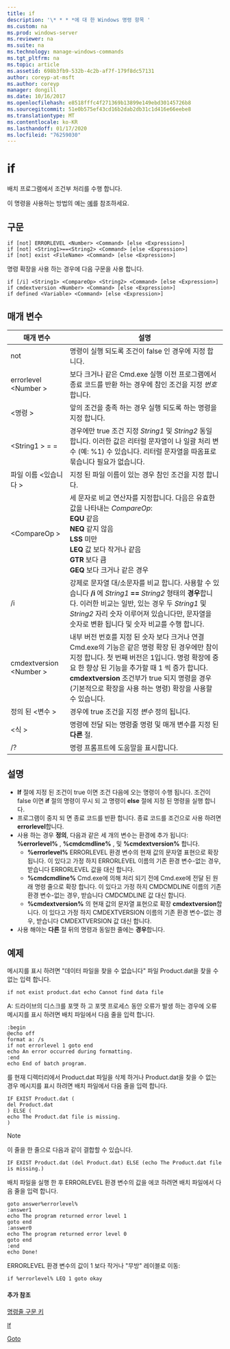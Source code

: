 ```yaml
---
title: if
description: '\* * * *에 대 한 Windows 명령 항목 '
ms.custom: na
ms.prod: windows-server
ms.reviewer: na
ms.suite: na
ms.technology: manage-windows-commands
ms.tgt_pltfrm: na
ms.topic: article
ms.assetid: 698b3fb9-532b-4c2b-af7f-179f8dc57131
author: coreyp-at-msft
ms.author: coreyp
manager: dongill
ms.date: 10/16/2017
ms.openlocfilehash: e8518fffc4f271369b13899e149ebd30145726b8
ms.sourcegitcommit: 51e0b575ef43cd16b2dab2db31c1d416e66eebe8
ms.translationtype: MT
ms.contentlocale: ko-KR
ms.lasthandoff: 01/17/2020
ms.locfileid: "76259030"
---
```

# <a name="if"></a>if



배치 프로그램에서 조건부 처리를 수행 합니다.

이 명령을 사용하는 방법의 예는 [예](#BKMK_examples)를 참조하세요.

## <a name="syntax"></a>구문

```
if [not] ERRORLEVEL <Number> <Command> [else <Expression>]
if [not] <String1>==<String2> <Command> [else <Expression>]
if [not] exist <FileName> <Command> [else <Expression>]
```
명령 확장을 사용 하는 경우에 다음 구문을 사용 합니다.
```
if [/i] <String1> <CompareOp> <String2> <Command> [else <Expression>]
if cmdextversion <Number> <Command> [else <Expression>]
if defined <Variable> <Command> [else <Expression>]
```

## <a name="parameters"></a>매개 변수

|        매개 변수        |                                                                                                                                                                                                                설명                                                                                                                                                                                                                 |
|-------------------------|--------------------------------------------------------------------------------------------------------------------------------------------------------------------------------------------------------------------------------------------------------------------------------------------------------------------------------------------------------------------------------------------------------------------------------------------|
|           not           |                                                                                                                                                                              명령이 실행 되도록 조건이 false 인 경우에 지정 합니다.                                                                                                                                                                              |
|  errorlevel \<Number >   |                                                                                                                                                      보다 크거나 같은 Cmd.exe 실행 이전 프로그램에서 종료 코드를 반환 하는 경우에 참인 조건을 지정 *번호*합니다.                                                                                                                                                       |
|       \<명령 >        |                                                                                                                                                                            앞의 조건을 충족 하는 경우 실행 되도록 하는 명령을 지정 합니다.                                                                                                                                                                             |
|  \<String1 > = =<String2>  |                                                                                                             경우에만 true 조건 지정 *String1* 및 *String2* 동일 합니다. 이러한 값은 리터럴 문자열이 나 일괄 처리 변수 (예: %1) 수 있습니다. 리터럴 문자열을 따옴표로 묶습니다 필요가 없습니다.                                                                                                              |
|    파일 이름 \<있습니다 >    |                                                                                                                                                                                       지정 된 파일 이름이 있는 경우 참인 조건을 지정 합니다.                                                                                                                                                                                        |
|      \<CompareOp >       |                                                                               세 문자로 비교 연산자를 지정합니다. 다음은 유효한 값을 나타내는 *CompareOp*:</br>**EQU** 같음</br>**NEQ** 같지 않음</br>**LSS** 미만</br>**LEQ** 값 보다 작거나 같음</br>**GTR** 보다 큼</br>**GEQ** 보다 크거나 같은 경우                                                                                |
|           /i            |                                                            강제로 문자열 대/소문자를 비교 합니다.  사용할 수 있습니다 **/i** 에 <em>String1</em> **==** <em>String2</em> 형태의 **경우**합니다. 이러한 비교는 일반, 있는 경우 두 *String1* 및 *String2* 자리 숫자 이루어져 있습니다만, 문자열을 숫자로 변환 됩니다 및 숫자 비교를 수행 합니다.                                                            |
| cmdextversion \<Number > | 내부 버전 번호를 지정 된 숫자 보다 크거나 연결 Cmd.exe의 기능은 같은 명령 확장 된 경우에만 참이 지정 합니다. 첫 번째 버전은 1입니다. 명령 확장에 중요 한 향상 된 기능을 추가할 때 1 씩 증가 합니다. **cmdextversion** 조건부가 true 되지 명령을 경우 (기본적으로 확장을 사용 하는 명령) 확장을 사용할 수 있습니다. |
|   정의 된 \<변수 >   |                                                                                                                                                                                            경우에 true 조건을 지정 *변수* 정의 됩니다.                                                                                                                                                                                            |
|      \<식 >      |                                                                                                                                                                   명령에 전달 되는 명령줄 명령 및 매개 변수를 지정 된 **다른** 절.                                                                                                                                                                   |
|           /?            |                                                                                                                                                                                                    명령 프롬프트에 도움말을 표시합니다.                                                                                                                                                                                                    |

## <a name="remarks"></a>설명

-   **If** 절에 지정 된 조건이 true 이면 조건 다음에 오는 명령이 수행 됩니다. 조건이 false 이면 **if** 절의 명령이 무시 되 고 명령이 **else** 절에 지정 된 명령을 실행 합니다.
-   프로그램이 중지 되 면 종료 코드를 반환 합니다. 종료 코드를 조건으로 사용 하려면 **errorlevel**합니다.
-   사용 하는 경우 **정의**, 다음과 같은 세 개의 변수는 환경에 추가 됩니다: **%errorlevel%** , **%cmdcmdline%** , 및 **%cmdextversion%** 합니다.  
    -   **%errorlevel%** ERRORLEVEL 환경 변수의 현재 값의 문자열 표현으로 확장 됩니다. 이 있다고 가정 하지 ERRORLEVEL 이름의 기존 환경 변수-없는 경우, 받습니다 ERRORLEVEL 값을 대신 합니다.
    -   **%cmdcmdline%** Cmd.exe에 의해 처리 되기 전에 Cmd.exe에 전달 된 원래 명령 줄으로 확장 합니다. 이 있다고 가정 하지 CMDCMDLINE 이름의 기존 환경 변수-없는 경우, 받습니다 CMDCMDLINE 값 대신 합니다.
    -   **%cmdextversion%** 의 현재 값의 문자열 표현으로 확장 **cmdextversion**합니다. 이 있다고 가정 하지 CMDEXTVERSION 이름의 기존 환경 변수-없는 경우, 받습니다 CMDEXTVERSION 값 대신 합니다.
-   사용 해야는 **다른** 절 뒤의 명령과 동일한 줄에는 **경우**합니다.

## <a name="BKMK_examples"></a>예제

메시지를 표시 하려면 "데이터 파일을 찾을 수 없습니다" 파일 Product.dat을 찾을 수 없는 입력 합니다.
```
if not exist product.dat echo Cannot find data file 
```
A: 드라이브의 디스크를 포맷 하 고 포맷 프로세스 동안 오류가 발생 하는 경우에 오류 메시지를 표시 하려면 배치 파일에서 다음 줄을 입력 합니다.
```
:begin
@echo off
format a: /s
if not errorlevel 1 goto end
echo An error occurred during formatting.
:end
echo End of batch program.
```
를 현재 디렉터리에서 Product.dat 파일을 삭제 하거나 Product.dat을 찾을 수 없는 경우 메시지를 표시 하려면 배치 파일에서 다음 줄을 입력 합니다.
```
IF EXIST Product.dat (
del Product.dat
) ELSE (
echo The Product.dat file is missing.
)
```

> [!NOTE]
> 이 줄을 한 줄으로 다음과 같이 결합할 수 있습니다.
> ```
> IF EXIST Product.dat (del Product.dat) ELSE (echo The Product.dat file is missing.)
> ```
> 배치 파일을 실행 한 후 ERRORLEVEL 환경 변수의 값을 에코 하려면 배치 파일에서 다음 줄을 입력 합니다.
> ```
> goto answer%errorlevel%
> :answer1
> echo The program returned error level 1
> goto end
> :answer0
> echo The program returned error level 0
> goto end
> :end
> echo Done! 
> ```
> ERRORLEVEL 환경 변수의 값이 1 보다 작거나 "무방" 레이블로 이동:
> ```
> if %errorlevel% LEQ 1 goto okay
> ```

#### <a name="additional-references"></a>추가 참조

[명령줄 구문 키](command-line-syntax-key.md)

[If](if.md)

[Goto](goto.md)
